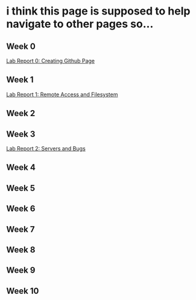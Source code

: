 # i think this page is supposed to help navigate to other pages so...


## Week 0
[Lab Report 0: Creating Github Page](lab-report-week-0.html)

## Week 1
[Lab Report 1: Remote Access and Filesystem](lab-report-week-1.html)

## Week 2

## Week 3
[Lab Report 2: Servers and Bugs](lab-report-week-2-3.html)
## Week 4

## Week 5

## Week 6

## Week 7

## Week 8

## Week 9

## Week 10